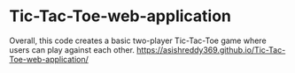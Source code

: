 # Tic-Tac-Toe-web-application
Overall, this code creates a basic two-player Tic-Tac-Toe game where users can play against each other. 
https://asishreddy369.github.io/Tic-Tac-Toe-web-application/
